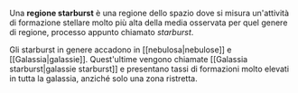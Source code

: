 Una **regione starburst** è una regione dello spazio dove si misura un'attività di formazione stellare molto più alta della media osservata per quel genere di regione, processo appunto chiamato *starburst*.

Gli starburst in genere accadono in [[nebulosa|nebulose]] e [[Galassia|galassie]]. Quest'ultime vengono chiamate [[Galassia starburst|galassie starburst]] e presentano tassi di formazioni molto elevati in tutta la galassia, anziché solo una zona ristretta.
